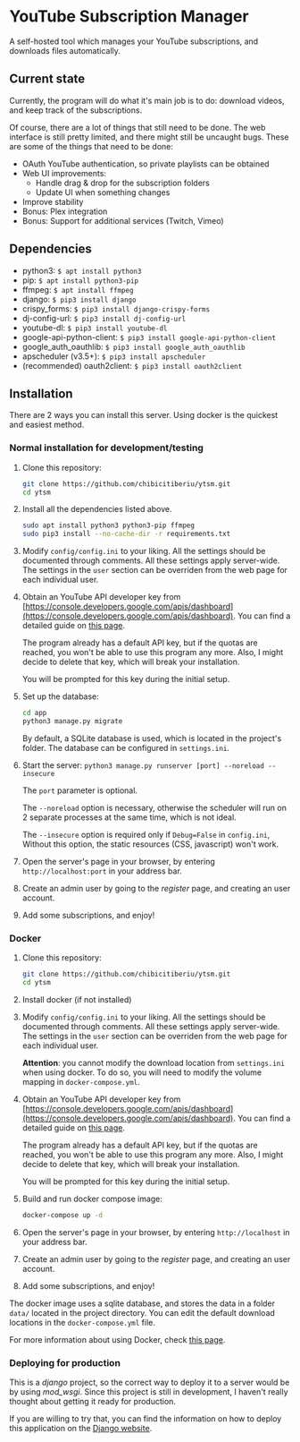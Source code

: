 # YouTube Subscription Manager

A self-hosted tool which manages your YouTube subscriptions, and downloads files automatically.

## Current state

Currently, the program will do what it's main job is to do: download videos, and keep track of the subscriptions.

Of course, there are a lot of things that still need to be done. The web interface is still pretty limited, and there might still be uncaught bugs. These are some of the things that need to be done:

* OAuth YouTube authentication, so private playlists can be obtained
* Web UI improvements:
    * Handle drag & drop for the subscription folders
    * Update UI when something changes
* Improve stability  
* Bonus: Plex integration
* Bonus: Support for additional services (Twitch, Vimeo)

## Dependencies

* python3: `$ apt install python3`
* pip: `$ apt install python3-pip`
* ffmpeg: `$ apt install ffmpeg`
* django: `$ pip3 install django`
* crispy_forms: `$ pip3 install django-crispy-forms`
* dj-config-url: `$ pip3 install dj-config-url`
* youtube-dl: `$ pip3 install youtube-dl`
* google-api-python-client: `$ pip3 install google-api-python-client`
* google_auth_oauthlib: `$ pip3 install google_auth_oauthlib`
* apscheduler (v3.5+): `$ pip3 install apscheduler`
* (recommended) oauth2client: `$ pip3 install oauth2client`

## Installation

There are 2 ways you can install this server. Using docker is the quickest and easiest method.

### Normal installation for development/testing

1. Clone this repository: 

    ```bash
    git clone https://github.com/chibicitiberiu/ytsm.git
    cd ytsm
    ```

2. Install all the dependencies listed above.

    ```bash
    sudo apt install python3 python3-pip ffmpeg
    sudo pip3 install --no-cache-dir -r requirements.txt
    ```

3. Modify `config/config.ini` to your liking. All the settings should be documented through comments.
All these settings apply server-wide. The settings in the `user` section can be overriden from the web page for each 
individual user. 

4. Obtain an YouTube API developer key from [https://console.developers.google.com/apis/dashboard](https://console.developers.google.com/apis/dashboard).
You can find a detailed guide on [this page](https://www.slickremix.com/docs/get-api-key-for-youtube/).

    The program already has a default API key, but if the quotas are reached, you won't be able to use this program 
    any more. Also, I might decide to delete that key, which will break your installation.
    
    You will be prompted for this key during the initial setup.

5. Set up the database:

    ```bash
    cd app
    python3 manage.py migrate
    ```
 
    By default, a SQLite database is used, which is located in the project's folder. The database can be configured
    in `settings.ini`.
         
6. Start the server: `python3 manage.py runserver [port] --noreload --insecure`

    The `port` parameter is optional.
    
    The `--noreload` option is necessary, otherwise the scheduler will run on 2 separate processes at the same time, 
    which is not ideal.
    
    The `--insecure` option is required only if `Debug=False` in `config.ini`, Without this option, the static resources 
    (CSS, javascript) won't work. 
     
7. Open the server's page in your browser, by entering `http://localhost:port` in your address bar.

8. Create an admin user by going to the *register* page, and creating an user account.

9. Add some subscriptions, and enjoy!

### Docker

1. Clone this repository: 

    ```bash
    git clone https://github.com/chibicitiberiu/ytsm.git
    cd ytsm
    ```

2. Install docker (if not installed)

3. Modify `config/config.ini` to your liking. All the settings should be documented through comments.
All these settings apply server-wide. The settings in the `user` section can be overriden from the web page for each 
individual user. 

    **Attention**: you cannot modify the download location from `settings.ini` when using docker. 
    To do so, you will need to modify the volume mapping in `docker-compose.yml`. 

4. Obtain an YouTube API developer key from [https://console.developers.google.com/apis/dashboard](https://console.developers.google.com/apis/dashboard).
You can find a detailed guide on [this page](https://www.slickremix.com/docs/get-api-key-for-youtube/).

    The program already has a default API key, but if the quotas are reached, you won't be able to use this program 
    any more. Also, I might decide to delete that key, which will break your installation.
    
    You will be prompted for this key during the initial setup.

5. Build and run docker compose image:

    ```bash
    docker-compose up -d
    ```
    
6. Open the server's page in your browser, by entering `http://localhost` in your address bar.

7. Create an admin user by going to the *register* page, and creating an user account.

8. Add some subscriptions, and enjoy!

The docker image uses a sqlite database, and stores the data in a folder `data/` located in the project directory. 
You can edit the default download locations in the `docker-compose.yml` file.

For more information about using Docker, check [this page](Docker_README.md).

### Deploying for production

This is a *django* project, so the correct way to deploy it to a server would be by using *mod_wsgi*. Since this project 
is still in development, I haven't really thought about getting it ready for production. 

If you are willing to try that, you can find the information on how to deploy this application on the 
[Django website](https://docs.djangoproject.com/en/2.1/howto/deployment/).
